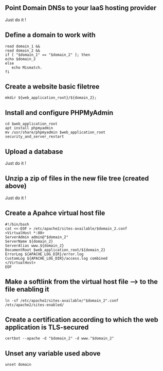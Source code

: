 ## Point Domain DNSs to your IaaS hosting provider
Just do it !

## Define a domain to work with

```shell
read domain_1 &&
read domain_2 &&
if [ "$domain_1" == "$domain_2" ]; then
echo $domain_2
else
   echo Mismatch.
fi
```

## Create a website basic filetree

```shell
mkdir ${web_application_root}/${domain_2};
```

## Install and configure PHPMyAdmin

```shell
cd $web_application_root
apt install phpmyadmin
mv /usr/share/phpmyadmin $web_application_root
security_and_server_restart
```

## Upload a database

Just do it !

## Unzip a zip of files in the new file tree (created above)

Just do it !

## Create a Apahce virtual host file

```shell
#!/bin/bash
cat <<-EOF > /etc/apache2/sites-available/$domain_2.conf
<VirtualHost *:80>
ServerAdmin admin@"$domain_2"
ServerName ${domain_2}
ServerAlias www.${domain_2}
DocumentRoot $web_application_root/${domain_2}
ErrorLog ${APACHE_LOG_DIR}/error.log
CustomLog ${APACHE_LOG_DIR}/access.log combined
</VirtualHost>
EOF
```

## Make a softlink from the virtual host file ⟶ to the file enabling it ##

```shell
ln -sf /etc/apache2/sites-available/"$domain_2".conf /etc/apache2/sites-enabled/
```

## Create a certification according to which the web application is TLS-secured

```shell
certbot --apache -d "$domain_2" -d www."$domain_2"
```

## Unset any variable used above

```shell
unset domain
```
